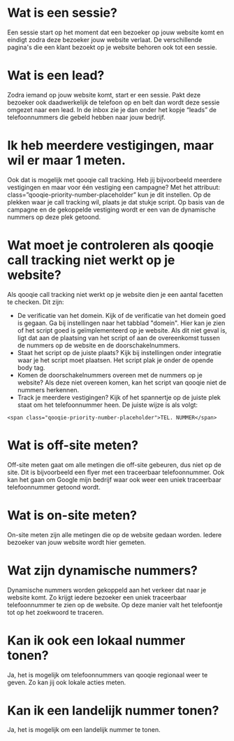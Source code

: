 <!-- TITLE: Veelgestelde Vragen -->
<!-- SUBTITLE:Veelgestelde vragen door onze klanten -->

# Wat is een sessie?
Een sessie start op het moment dat een bezoeker op jouw website komt en eindigt zodra deze bezoeker jouw website verlaat. De verschillende pagina's die een klant bezoekt op je website behoren ook tot een sessie.
# Wat is een lead?
Zodra iemand op jouw website komt, start er een sessie. Pakt deze bezoeker ook daadwerkelijk de telefoon op en belt dan wordt deze sessie omgezet naar een lead. In de inbox zie je dan onder het kopje “leads” de telefoonnummers die gebeld hebben naar jouw bedrijf.
# Ik heb meerdere vestigingen, maar wil er maar 1 meten.
Ook dat is mogelijk met qooqie call tracking. Heb jij bijvoorbeeld meerdere vestigingen en maar voor één  vestiging een campagne? Met het attribuut: class=”qooqie-priority-number-placeholder” kun je dit instellen. Op de plekken waar je call tracking wil, plaats je dat stukje script. Op basis van de campagne en de gekoppelde vestiging wordt er een van de dynamische nummers op deze plek getoond.
# Wat moet je controleren als qooqie call tracking niet werkt op je website?
Als qooqie call tracking niet werkt op je website dien je een aantal facetten te checken. Dit zijn:

- De verificatie van het domein. Kijk of de verificatie van het domein goed is gegaan. Ga bij instellingen naar het tabblad "domein". Hier kan je zien of het script goed is geïmplementeerd op je website. Als dit niet geval is, ligt dat aan de plaatsing van het script of aan de overeenkomst tussen de nummers op de website en de doorschakelnummers.
- Staat het script op de juiste plaats? Kijk bij instellingen onder integratie waar je het script moet plaatsen.  Het script plak je onder de opende body tag.
- Komen de doorschakelnummers overeen met de nummers op je website? Als deze niet overeen komen, kan het script van qooqie niet de nummers herkennen.
- Track je meerdere vestigingen? Kijk of het spannertje op de juiste plek staat om het telefoonnummer heen. De juiste wijze is als volgt:
```
<span class="qooqie-priority-number-placeholder">TEL. NUMMER</span>
```

# Wat is off-site meten? 
Off-site meten gaat om alle metingen die off-site gebeuren, dus niet op de site. Dit is bijvoorbeeld een flyer met een traceerbaar telefoonnummer. Ook kan het gaan om Google mijn bedrijf waar ook weer een uniek traceerbaar telefoonnummer getoond wordt. 
# Wat is on-site meten?
On-site meten zijn alle metingen die op de website gedaan worden. Iedere bezoeker van jouw website wordt hier gemeten.
# Wat zijn dynamische nummers?
Dynamische nummers worden gekoppeld aan het verkeer dat naar je website komt. Zo krijgt iedere bezoeker een uniek traceerbaar telefoonnummer te zien op de website. Op deze manier valt het telefoontje tot op het zoekwoord te traceren.
# Kan ik ook een lokaal nummer tonen?
Ja, het is mogelijk om telefoonnummers van qooqie regionaal weer te geven. Zo kan jij ook lokale acties meten. 
# Kan ik een landelijk nummer tonen?
Ja, het is mogelijk om een landelijk nummer te tonen. 